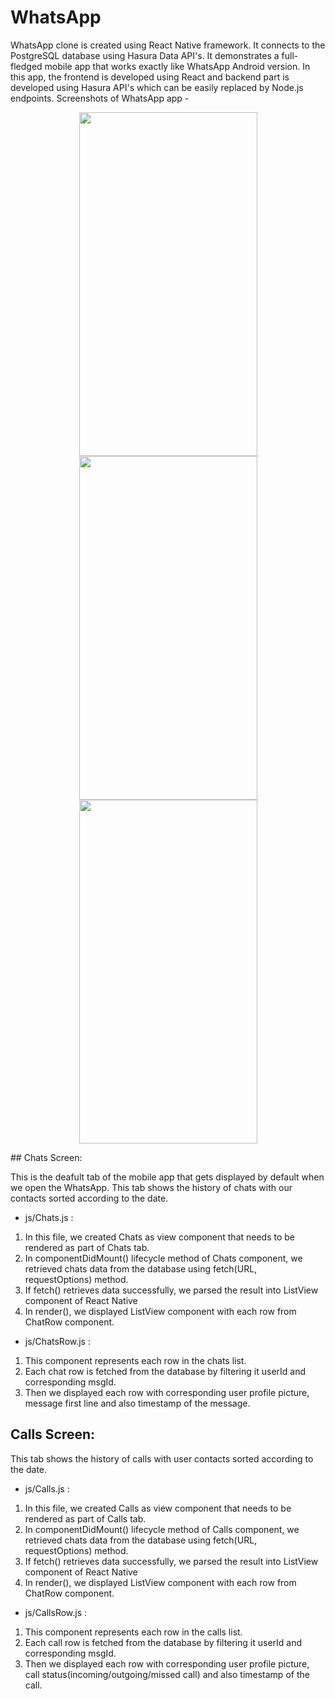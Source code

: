 # WhatsApp

WhatsApp clone is created using React Native framework. It connects to the PostgreSQL database using Hasura Data API's. It demonstrates a full-fledged mobile app that works exactly like WhatsApp Android version. In this app, the frontend is developed using React and backend part is developed using Hasura API's which can be easily replaced by Node.js endpoints. 
Screenshots of WhatsApp app - 
<p align="center">
<img  width="285" height="550" src="https://s9.postimg.org/4gwzdjh8v/chats_Tab.png">
<img  width="285" height="550" src="https://s9.postimg.org/4todjjk1b/status_Tab.png">
<img  width="285" height="550" src="https://s9.postimg.org/5vyk262vj/calls_Tab.png">
</p>
## Chats Screen:

This is the deafult tab of the mobile app that gets displayed by default when we open the WhatsApp. This tab shows the history of chats with our contacts sorted according to the date.

- js/Chats.js : 
1. In this file, we created Chats as view component that needs to be rendered as part of Chats tab.
2. In componentDidMount() lifecycle method of Chats component, we retrieved chats data from the database using fetch(URL, requestOptions) method.
3. If fetch() retrieves data successfully, we parsed the result into ListView component of React Native
4. In render(), we displayed ListView component with each row from ChatRow component. 

- js/ChatsRow.js :
1. This component represents each row in the chats list.
2. Each chat row is fetched from the database by filtering it userId and corresponding msgId.
3. Then we displayed each row with corresponding user profile picture, message first line and also timestamp of the message.

## Calls Screen:

This tab shows the history of calls with user contacts sorted according to the date.

- js/Calls.js : 
1. In this file, we created Calls as view component that needs to be rendered as part of Calls tab.
2. In componentDidMount() lifecycle method of Calls component, we retrieved chats data from the database using fetch(URL, requestOptions) method.
3. If fetch() retrieves data successfully, we parsed the result into ListView component of React Native
4. In render(), we displayed ListView component with each row from ChatRow component. 

- js/CallsRow.js :
1. This component represents each row in the calls list.
2. Each call row is fetched from the database by filtering it userId and corresponding msgId.
3. Then we displayed each row with corresponding user profile picture, call status(incoming/outgoing/missed call) and also timestamp of the call.
